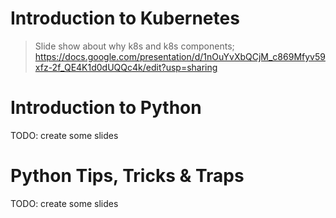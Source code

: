 # Introduction to Kubernetes
> Slide show about why k8s and k8s components;
> https://docs.google.com/presentation/d/1nOuYvXbQCjM_c869Mfyv59xfz-2f_QE4K1d0dUQQc4k/edit?usp=sharing

# Introduction to Python
TODO: create some slides

# Python Tips, Tricks & Traps
TODO: create some slides